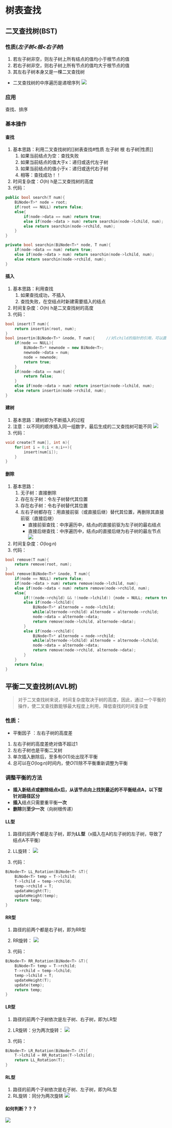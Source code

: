# 树表查找
## 二叉查找树(BST)
### 性质(*左子树<根<右子树*)
1. 若左子树非空，则左子树上所有结点的值均小于根节点的值
2. 若右子树非空，则右子树上所有节点的值均大于根节点的值
3. 其左右子树本身又是一棵二叉查找树
- 二叉查找树的中序遍历是递增序列
 ![](https://s2.loli.net/2022/05/05/rRy8GUaE5C61DjM.png)

### 应用
查找、排序
### 基本操作
#### 查找
1. 基本思路：利用二叉查找树的[[树表查找#性质 左子树 根 右子树|性质]]
	1. 如果当前结点为空：查找失败
	2. 如果当前结点的值大于x：递归或迭代左子树
	3. 如果当前结点的值小于x：递归或迭代右子树
	4. 相等：查找成功！！
2. 时间复杂度：$O(h)$ h是二叉查找树的高度
3. 代码：
```C++
public bool search(T num){
    BiNode<T>* node = root;
    if(root == NULL) return false;
    else{
        if(node->data == num) return true;
        else if(node->data > num) return searchin(node->lchild, num);
        else return searchin(node->rchild, num);
    }
}

private bool searchin(BiNode<T>* node, T num){
    if(node->data == num) return true;
    else if(node->data > num) return searchin(node->lchild, num);
    else return searchin(node->rchild, num);
}
```
#### 插入
1. 基本思路：利用查找
	1. 如果查找成功，不插入
	2. 查找失败，在空结点时新建需要插入的结点
2. 时间复杂度：$O(h)$ h是二叉查找树的高度
3. 代码：

```C++
bool insert(T num){
    return insertin(root, num);
}
bool insertin(BiNode<T>* &node, T num){     //对lchild的指针的引用，可以直接修改lchild的地址
    if(node == NULL){
        BiNode<T>* newnode = new BiNode<T>;
        newnode->data = num;
        node = newnode;
        return true;
    }
    if(node->data == num){
        return false;
    }
    else if(node->data > num) return insertin(node->lchild, num);
    else return insertin(node->rchild, num);
} 
```



#### 建树
1. 基本思路：建树即为不断插入的过程
2. 注意：以不同的顺序插入同一组数字，最后生成的二叉查找树可能不同
![](https://s2.loli.net/2022/05/05/45TaYDeRjVSAgkW.png)
3. 代码：

```C++
void create(T num[], int n){
    for(int i = 0;i < n;i++){
        insert(num[i]);
    }
}
```

#### 删除
1. 基本思路：
	1. 无子树：直接删除
	2. 存在左子树：令左子树替代其位置
	3. 存在右子树：令右子树替代其位置
	4. 左右子树都存在：用直接前驱（或直接后继）替代其位置，再删除其直接前驱（直接后继）
		- 直接前驱查找：中序遍历中，结点p的直接前驱为左子树的最右结点
		- 直接后继查找：中序遍历中，结点p的直接后继为右子树的最左节点
		![](https://s2.loli.net/2022/05/05/uaGZVqUEkbcym3r.png)
2. 时间复杂度：$O(\log{n})$	
2. 代码：

```C++
bool remove(T num){
    return remove(root, num);
}
bool remove(BiNode<T>* &node, T num){
    if(node == NULL) return false;
    if(node->data > num) return remove(node->lchild, num);
    else if(node->data < num) return remove(node->rchild, num);
    else{
        if(!(node->rchild) && !(node->lchild)) {node = NULL; return true;}    //左右子树并不存在
        else if(node->lchild){
            BiNode<T>* alternode = node->lchild;
            while(alternode->rchild) alternode = alternode->rchild;     //寻找左子树的最有子树（直接前驱）
            node->data = alternode->data;
            return remove(node->lchild, alternode->data);
        }
        else if(node->rchild){
            BiNode<T>* alternode = node->rchild;
            while(alternode->lchild) alternode = alternode->lchild;
            node->data = alternode->data;
            return remove(node->rchild, alternode->data);
        }
    }
    return false;
}
```



## 平衡二叉查找树(AVL树)
>对于二叉查找树来说，时间复杂度取决于树的高度，因此，通过一个平衡的操作，使二叉查找数能够最大程度上利用，降低查找的时间复杂度
### 性质：
- 平衡因子 ：左右子树的高度差
1. 左右子树的高度差绝对值不超过1
2. 左右子树也是平衡二叉树
3. 单次插入删除后，至多有$O(1)$处出现不平衡
4. 总可以在$O(\log{n})$时间内，使$O(1)$除不平衡重新调整为平衡

### 调整平衡的方法
- **插入新结点或删除结点x后，从该节点向上找到最近的不平衡结点A，以下型针对路径区分**
- **插入**结点只需要重平衡**一次**
- **删除**则**至少一次**（向树根传递）
#### LL型
1. 路径的前两个都是左子树，即为**LL型**（x插入在A的左子树的左子树，导致了结点A不平衡）
2. LL旋转：
![](https://s2.loli.net/2022/05/09/cI56qhRsT8j9wgx.png)

4. 代码：
```C++
BiNode<T> LL_Rotation(BiNode<T> &T){
	BiNode<T> temp = T->lchild;
	T->lchild = temp->rchild;
	temp->rchild = T;
	updataHeight(T);
	updateHeight(temp);
	return temp;
}
```
#### RR型
1. 路径的前两个都是右子树，即为RR型
2. RR旋转：
![](https://s2.loli.net/2022/05/19/lypE1O7cdiSZmD6.png)

3. 代码：
```C++
BiNode<T> RR_Rotation(BiNode<T> &T){
	BiNode<T> temp = T->rchild;
	T->rchild = temp->lchild;
	temp->lchild = T;
	updateHeight(T);
	update(temp);
	return temp;
}
```
#### LR型
1. 路径的前两个子树依次是左子树、右子树，即为LR型
2. LR旋转：分为两次旋转：
![](https://s2.loli.net/2022/05/09/xCdpTNZJH9Eb3Yz.png)

3. 代码：
```C++
BiNode<T> LR_Rotation(BiNode<T> &T){
	T->lchild = RR_Rotation(T->lchild);
	return LL_Rotation(T);
}
```
#### RL型
1. 路径的前两个子树依次是右子树、左子树，即为RL型
2. RL旋转：同分为两次旋转
![](https://s2.loli.net/2022/05/09/CaN3DufB8Qx59qg.png)
#### 如何判断？？？
![](https://s2.loli.net/2022/05/19/LcWXV4syw8ov2uj.png)




